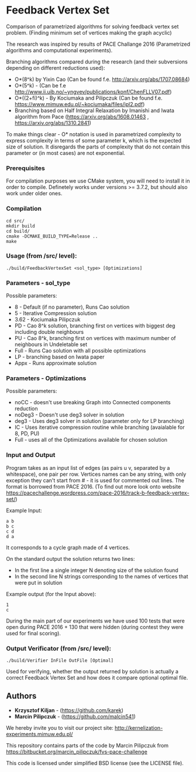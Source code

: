 # Feedback Vertex Set

Comparison of parametrized algorithms for solving feedback vertex set problem. (Finding minimum set of vertices making the graph acyclic)

The research was inspired by results of PACE Challange 2016 (Parametrized algorithms and computational experiments).

Branching algorithms compared during the research (and their subversions depending on different reductions used):

- O*(8^k) by Yixin Cao (Can be found f.e. http://arxiv.org/abs/1707.08684)
- O*(5^k)  - (Can be f.e http://www.ii.uib.no/~yngvev/publications/konf/ChenFLLV07.pdf)
- O*((2+fi)^k) - By Kociumaka and Pilipczuk (Can be found f.e. https://www.mimuw.edu.pl/~kociumaka/files/ipl2.pdf)
- Branching based on Half Integral Relaxation by Imanishi and Iwata algorithm from Pace (https://arxiv.org/abs/1608.01463 , https://arxiv.org/abs/1310.2841)


To make things clear - O* notation is used in parametrized complexity to express complexity in terms of some parameter k, which 
is the expected size of solution. It disregards the parts of complexity that do not contain this parameter or (in most cases) are not exponential.


### Prerequisites

For compilation purposes we use CMake system, you will need to install it in order to compile.
Definetely works under versions >= 3.7.2, but should also work under older ones.

### Compilation

```
cd src/
mkdir build
cd build/
cmake -DCMAKE_BUILD_TYPE=Release ..
make
```


### Usage (from /src/ level):

`./build/FeedbackVertexSet <sol_type> [Optimizations]`

### Parameters - sol_type

Possible parameters:

* 8 - Default (if no parameter), Runs Cao solution
* 5 - Iterative Compression solution
* 3.62 - Kociumaka Pilipczuk 
* PD - Cao 8^k solution, branching first on vertices with biggest deg including double neighbours
* PU - Cao 8^k, branching first on vertices with maximum number of neighbours in Undeletable set
* Full - Runs Cao solution with all possible optimizations
* LP - branching based on Iwata paper
* Appx - Runs approximate solution

### Parameters - Optimizations

Possible parameters:

* noCC - doesn't use breaking Graph into Connected components reduction
* noDeg3 - Doesn't use deg3 solver in solution
* deg3 - Uses deg3 solver in solution (parameter only for LP branching)
* IC - Uses iterative compression routine while branching (avaialable for 8, PD, PU)
* Full - uses all of the Optimizations available for chosen solution

### Input and Output

Program takes as an input list of edges (as pairs u v, separated by a whitespace), one pair per row. Vertices names can be any string, with only exception they can't start from # - it is used for commented out lines. 
The format is borrowed from PACE 2016. (To find out more look onto website https://pacechallenge.wordpress.com/pace-2016/track-b-feedback-vertex-set/)

Example Input:

```
a b
b c
c d
d a
```

It corresponds to a cycle graph made of 4 vertices.

On the standard output the solution returns two lines:
- In the first line a single integer N denoting size of the solution found
- In the second line N strings corresponding to the names of vertices that were put in solution

Example output (for the Input above):
```
1
c
```


During the main part of our experiments we have used 100 tests that were open during PACE 2016 + 130 that were hidden (during contest they were used for final scoring).


### Output Verificator (from /src/ level):

`./build/Verifier InFile OutFile [Optimal]`

Used for verifying, whether the output returned by solution is actually a correct Feedback Vertex Set and how does it compare optional optimal file.


## Authors

* **Krzysztof Kiljan** - (https://github.com/karek) 
* **Marcin Pilipczuk** - (https://github.com/malcin541) 

We hereby invite you to visit our project site: http://kernelization-experiments.mimuw.edu.pl/

This repository contains parts of the code by Marcin Pilipczuk from https://bitbucket.org/marcin_pilipczuk/fvs-pace-challenge

This code is licensed under simplified BSD license (see the LICENSE file).
